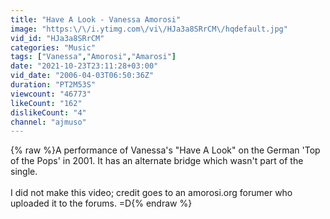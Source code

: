 ```yaml
---
title: "Have A Look - Vanessa Amorosi"
image: "https:\/\/i.ytimg.com\/vi\/HJa3a8SRrCM\/hqdefault.jpg"
vid_id: "HJa3a8SRrCM"
categories: "Music"
tags: ["Vanessa","Amorosi","Amarosi"]
date: "2021-10-23T23:11:28+03:00"
vid_date: "2006-04-03T06:50:36Z"
duration: "PT2M53S"
viewcount: "46773"
likeCount: "162"
dislikeCount: "4"
channel: "ajmuso"
---
```

{% raw %}A performance of Vanessa's &quot;Have A Look&quot; on the German 'Top of the Pops' in 2001.  It has an alternate bridge which wasn't part of the single.<br /><br />I did not make this video; credit goes to an amorosi.org forumer who uploaded it to the forums.  =D{% endraw %}
